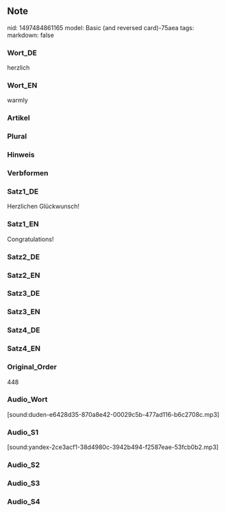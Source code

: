 ## Note
nid: 1497484861165
model: Basic (and reversed card)-75aea
tags: 
markdown: false

### Wort_DE
herzlich

### Wort_EN
warmly

### Artikel


### Plural


### Hinweis


### Verbformen


### Satz1_DE
Herzlichen Glückwunsch!

### Satz1_EN
Congratulations!

### Satz2_DE


### Satz2_EN


### Satz3_DE


### Satz3_EN


### Satz4_DE


### Satz4_EN


### Original_Order
448

### Audio_Wort
[sound:duden-e6428d35-870a8e42-00029c5b-477ad116-b6c2708c.mp3]

### Audio_S1
[sound:yandex-2ce3acf1-38d4980c-3942b494-f2587eae-53fcb0b2.mp3]

### Audio_S2


### Audio_S3


### Audio_S4

